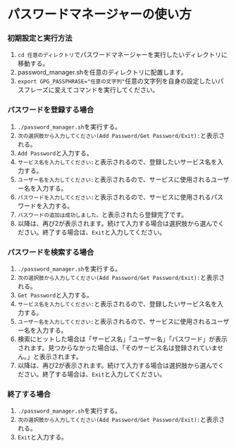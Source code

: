 # パスワードマネージャーの使い方

### 初期設定と実行方法
1. `cd 任意のディレクトリ`でパスワードマネージャーを実行したいディレクトリに移動する。
2. password_manager.shを任意のディレクトリに配置します。
3. `export GPG_PASSPHRASE="任意の文字列"`任意の文字列を自身の設定したいパスフレーズに変えてコマンドを実行してください。

### パスワードを登録する場合
1. `./password_manager.sh`を実行する。
2. `次の選択肢から入力してください(Add Password/Get Password/Exit):`と表示される。
3. `Add Password`と入力する。
4. `サービス名を入力してください:`と表示されるので、登録したいサービス名を入力する。
5. `ユーザー名を入力してください:`と表示されるので、サービスに使用されるユーザー名を入力する。
6. `パスワードを入力してください:`と表示されるので、サービスに使用されるパスワードを入力する。
7. `パスワードの追加は成功しました。`と表示されたら登録完了です。
8. 以降は、再び2が表示されます。続けて入力する場合は選択肢から選んでください。終了する場合は、`Exit`と入力してください。

### パスワードを検索する場合
1. `./password_manager.sh`を実行する。
2. `次の選択肢から入力してください(Add Password/Get Password/Exit):`と表示される。
3. `Get Password`と入力する。
4. `サービス名を入力してください:`と表示されるので、登録したいサービス名を入力する。
5. `ユーザー名を入力してください:`と表示されるので、サービスに使用されるユーザー名を入力する。
6. 検索にヒットした場合は「サービス名」「ユーザー名」「パスワード」が表示されます。見つからなかった場合は、「そのサービス名は登録されていません。」と表示されます。
7. 以降は、再び2が表示されます。続けて入力する場合は選択肢から選んでください。終了する場合は、`Exit`と入力してください。

### 終了する場合
1. `./password_manager.sh`を実行する。
2. `次の選択肢から入力してください(Add Password/Get Password/Exit):`と表示される。
3. `Exit`と入力する。
